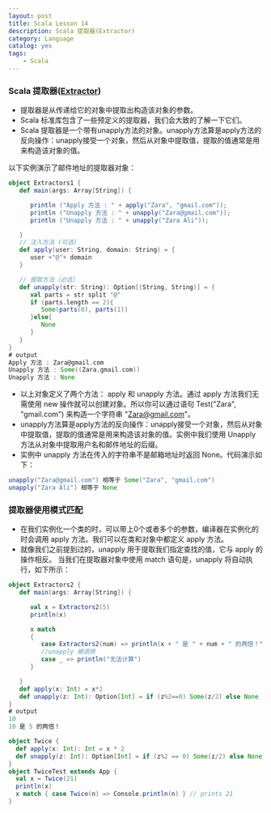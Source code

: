 ```yaml
---
layout: post
title: Scala Lesson 14
description: Scala 提取器(Extractor)
category: Language
catalog: yes
tags:
    - Scala
---
```

### Scala 提取器([Extractor](http://docs.scala-lang.org/tutorials/tour/extractor-objects.html))

* 提取器是从传递给它的对象中提取出构造该对象的参数。
* Scala 标准库包含了一些预定义的提取器，我们会大致的了解一下它们。
* Scala 提取器是一个带有unapply方法的对象。unapply方法算是apply方法的反向操作：unapply接受一个对象，然后从对象中提取值，提取的值通常是用来构造该对象的值。

以下实例演示了邮件地址的提取器对象：

~~~scala
object Extractors1 {
   def main(args: Array[String]) {

      println ("Apply 方法 : " + apply("Zara", "gmail.com"));
      println ("Unapply 方法 : " + unapply("Zara@gmail.com"));
      println ("Unapply 方法 : " + unapply("Zara Ali"));

   }
   // 注入方法 (可选)
   def apply(user: String, domain: String) = {
      user +"@"+ domain
   }

   // 提取方法（必选）
   def unapply(str: String): Option[(String, String)] = {
      val parts = str split "@"
      if (parts.length == 2){
         Some(parts(0), parts(1))
      }else{
         None
      }
   }
}
# output
Apply 方法 : Zara@gmail.com
Unapply 方法 : Some((Zara,gmail.com))
Unapply 方法 : None
~~~

* 以上对象定义了两个方法： apply 和 unapply 方法。通过 apply 方法我们无需使用 new 操作就可以创建对象。所以你可以通过语句 Test("Zara", "gmail.com") 来构造一个字符串 "Zara@gmail.com"。
* unapply方法算是apply方法的反向操作：unapply接受一个对象，然后从对象中提取值，提取的值通常是用来构造该对象的值。实例中我们使用 Unapply 方法从对象中提取用户名和邮件地址的后缀。
* 实例中 unapply 方法在传入的字符串不是邮箱地址时返回 None。代码演示如下：

~~~scala
unapply("Zara@gmail.com") 相等于 Some("Zara", "gmail.com")
unapply("Zara Ali") 相等于 None
~~~

### 提取器使用模式匹配

* 在我们实例化一个类的时，可以带上0个或者多个的参数，编译器在实例化的时会调用 apply 方法。我们可以在类和对象中都定义 apply 方法。
* 就像我们之前提到过的，unapply 用于提取我们指定查找的值，它与 apply 的操作相反。 当我们在提取器对象中使用 match 语句是，unapply 将自动执行，如下所示：

~~~scala
object Extractors2 {
   def main(args: Array[String]) {

      val x = Extractors2(5)
      println(x)

      x match
      {
         case Extractors2(num) => println(x + " 是 " + num + " 的两倍！")
         //unapply 被调用
         case _ => println("无法计算")
      }

   }
   def apply(x: Int) = x*2
   def unapply(z: Int): Option[Int] = if (z%2==0) Some(z/2) else None
}
# output
10
10 是 5 的两倍！
~~~
~~~scala
object Twice {
  def apply(x: Int): Int = x * 2
  def unapply(z: Int): Option[Int] = if (z%2 == 0) Some(z/2) else None
}
object TwiceTest extends App {
  val x = Twice(21)
  println(x)
  x match { case Twice(n) => Console.println(n) } // prints 21
}
~~~
